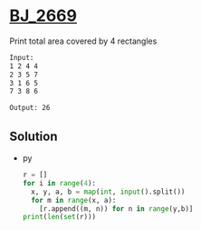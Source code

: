 # [BJ_2669](https://acmicpc.net/problem/2669)

Print total area covered by 4 rectangles

```txt
Input:
1 2 4 4
2 3 5 7
3 1 6 5
7 3 8 6

Output: 26
```

## Solution

* py

  ```py
  r = []
  for i in range(4):
    x, y, a, b = map(int, input().split())
    for m in range(x, a):
      [r.append((m, n)) for n in range(y,b)]
  print(len(set(r)))
  ```
